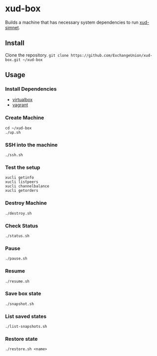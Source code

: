 # xud-box
Builds a machine that has necessary system dependencies to run [xud-simnet](https://github.com/ExchangeUnion/xud-simnet).

## Install
Clone the repository.
`git clone https://github.com/ExchangeUnion/xud-box.git ~/xud-box`

## Usage

### Install Dependencies
* [virtualbox](https://www.virtualbox.org)
* [vagrant](https://www.vagrantup.com)

### Create Machine
```
cd ~/xud-box
./up.sh
```

### SSH into the machine
`./ssh.sh`

### Test the setup
```
xucli getinfo
xucli listpeers
xucli channelbalance
xucli getorders
```

### Destroy Machine
```
./destroy.sh
```

### Check Status
```
./status.sh
```

### Pause
```
./pause.sh
```

### Resume
```
./resume.sh
```

### Save box state
```
./snapshot.sh
```

### List saved states
```
./list-snapshots.sh
```

### Restore state
```
./restore.sh <name>
```
